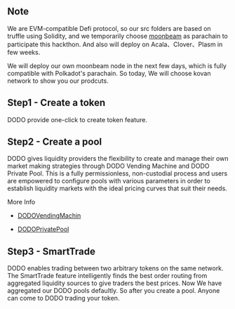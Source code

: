 ## Note

We are EVM-compatible Defi protocol, so our src folders are based on truffle using Solidity, and we temporarily choose [moonbeam](https://moonbeam.network/) as parachain to participate this hackthon. And also will deploy on Acala、Clover、Plasm in few weeks. 

We will deploy our own moonbeam node in the next few days, which is fully compatible with Polkadot's parachain. So today, We will choose kovan network to show you our prodcuts.

## Step1 - Create a token

DODO provide one-click to create token feature.


## Step2 - Create a pool 

DODO gives liquidity providers the flexibility to create and manage their own market making strategies through DODO Vending Machine and DODO Private Pool. This is a fully permissionless, non-custodial process and users are empowered to configure pools with various parameters in order to establish liquidity markets with the ideal pricing curves that suit their needs.
 
More Info 

- [DODOVendingMachin](https://dodoex.github.io/docs/docs/publicPool)

- [DODOPrivatePool](https://dodoex.github.io/docs/docs/privatePool)


## Step3 - SmartTrade

DODO enables trading between two arbitrary tokens on the same network. The SmartTrade feature intelligently finds the best order routing from aggregated liquidity sources to give traders the best prices. Now We have aggregated our DODO pools defaultly. So after you create a pool. Anyone can come to DODO trading your token.


